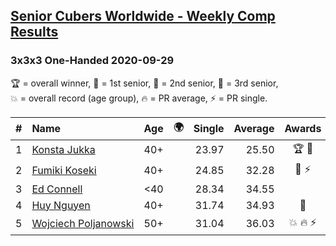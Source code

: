 <style>table {white-space: nowrap;}</style>
<link rel="stylesheet" type="text/css" href="/scw-comp/css/flags.css" />

## [Senior Cubers Worldwide - Weekly Comp Results](/scw-comp/results/)
### 3x3x3 One-Handed 2020-09-29

<span style="white-space: nowrap;">🏆 = overall winner</span>, <span style="white-space: nowrap;">🥇 = 1st senior</span>, <span style="white-space: nowrap;">🥈 = 2nd senior</span>, <span style="white-space: nowrap;">🥉 = 3rd senior</span>, <span style="white-space: nowrap;">💥 = overall record (age group)</span>, <span style="white-space: nowrap;">🔥 = PR average</span>, <span style="white-space: nowrap;">⚡ = PR single</span>.

| # | Name | Age | 🌍 | Single | Average | Awards | Solve 1 | Solve 2 | Solve 3 | Solve 4 | Solve 5 | Video |
| :--: | :-- | :--: | :--: | --: | --: | :--: | --: | --: | --: | --: | --: | :-- |
| 1 | [Konsta Jukka](../../persons/konsta_jukka/333oh.md) | 40+ | <i class="flag flag-FI" /> | 23.97 | 25.50 | 🏆 🥇 | 27.10 | 25.58 | 25.48 | 23.97 | 25.45 | [Desktop](https://www.facebook.com/events/1202263490156156/permalink/1206036753112163) / [Mobile](https://m.facebook.com/events/1202263490156156?view=permalink&id=1206036753112163) |
| 2 | [Fumiki Koseki](../../persons/fumiki_koseki/333oh.md) | 40+ | <i class="flag flag-JP" /> | 24.85 | 32.28 | 🥈 ⚡ | 28.37 | 33.90 | 49.52 | 34.56 | 24.85 | [Desktop](https://www.facebook.com/events/1202263490156156/permalink/1207957422920096) / [Mobile](https://m.facebook.com/events/1202263490156156?view=permalink&id=1207957422920096) |
| 3 | [Ed Connell](../../persons/ed_connell/333oh.md) | <40 | <i class="flag flag-IE" /> | 28.34 | 34.55 |  | 34.42 | 38.66 | 36.27 | 28.34 | 32.95 | [Desktop](https://www.facebook.com/events/1202263490156156/permalink/1206731293042709) / [Mobile](https://m.facebook.com/events/1202263490156156?view=permalink&id=1206731293042709) |
| 4 | [Huy Nguyen](../../persons/huy_nguyen/333oh.md) | 40+ | <i class="flag flag-CA" /> | 31.74 | 34.93 | 🥉 | 31.74 | 37.47 | 38.55 | 34.14 | 33.18 | [Desktop](https://www.facebook.com/events/1202263490156156/permalink/1207207106328461) / [Mobile](https://m.facebook.com/events/1202263490156156?view=permalink&id=1207207106328461) |
| 5 | [Wojciech Poljanowski](../../persons/wojciech_poljanowski/333oh.md) | 50+ | <i class="flag flag-PL" /> | 31.04 | 36.03 | 💥 🔥 ⚡ | 31.04 | 35.29 | 34.96 | 37.85 | 41.69 | [Desktop](https://www.facebook.com/events/1202263490156156/permalink/1204017483314090) / [Mobile](https://m.facebook.com/events/1202263490156156?view=permalink&id=1204017483314090) |

<!-- Global site tag (gtag.js) - Google Analytics -->
<script async src="https://www.googletagmanager.com/gtag/js?id=UA-86348435-3"></script>
<script>window.dataLayer = window.dataLayer || []; function gtag() {dataLayer.push(arguments);} gtag('js', new Date()); gtag('config', 'UA-86348435-3');</script>
